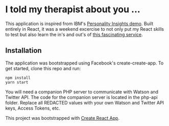 # I told my therapist about you ...

This application is inspired from IBM's [Personality Insights demo](https://personality-insights-demo.ng.bluemix.net). Built entirely in React, it was a weekend excercise to not only put my React skills to test but also learn the in's and out's of [this fascinating service](https://console.bluemix.net/docs/services/personality-insights/index.html).

## Installation

The application was bootstrapped using Facebook's create-create-app. To get started, clone this repo and run:

```
npm install
yarn start
```

You will need a companion PHP server to communicate with Watson and Twitter API. The code for the companion server is located in the php-api folder. Replace all REDACTED values with your own Watson and Twitter API keys, Access Tokens, etc.

This project was bootstrapped with [Create React App](https://github.com/facebookincubator/create-react-app).

